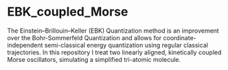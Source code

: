 # EBK_coupled_Morse

The Einstein–Brillouin–Keller (EBK) Quantization method is an improvement over the Bohr-Sommerfeld Quantization and allows for coordinate-independent semi-classical energy quantization using regular classical trajectories. In this repository I treat two linearly aligned, kinetically coupled Morse oscillators, simulating a simplified tri-atomic molecule.

